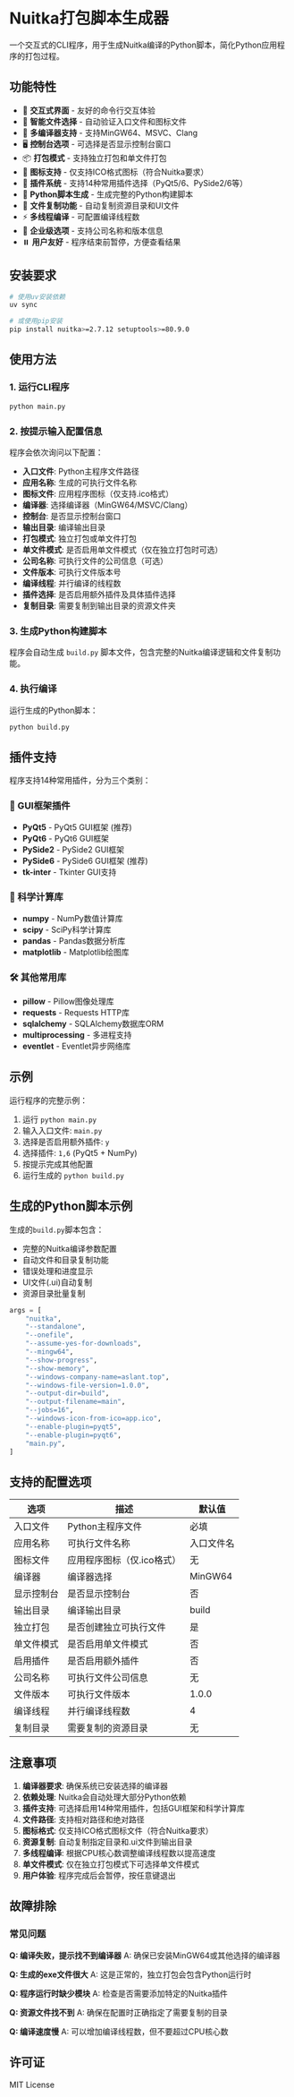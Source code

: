 # Nuitka打包脚本生成器

一个交互式的CLI程序，用于生成Nuitka编译的Python脚本，简化Python应用程序的打包过程。

## 功能特性

- 🚀 **交互式界面** - 友好的命令行交互体验
- 📁 **智能文件选择** - 自动验证入口文件和图标文件
- 🔧 **多编译器支持** - 支持MinGW64、MSVC、Clang
- 🖥️ **控制台选项** - 可选择是否显示控制台窗口
- 📦 **打包模式** - 支持独立打包和单文件打包
- 🎨 **图标支持** - 仅支持ICO格式图标（符合Nuitka要求）
- 🔌 **插件系统** - 支持14种常用插件选择（PyQt5/6、PySide2/6等）
- 📝 **Python脚本生成** - 生成完整的Python构建脚本
- 📁 **文件复制功能** - 自动复制资源目录和UI文件
- ⚡ **多线程编译** - 可配置编译线程数
- 🏢 **企业级选项** - 支持公司名称和版本信息
- ⏸️ **用户友好** - 程序结束前暂停，方便查看结果

## 安装要求

```bash
# 使用uv安装依赖
uv sync

# 或使用pip安装
pip install nuitka>=2.7.12 setuptools>=80.9.0
```

## 使用方法

### 1. 运行CLI程序

```bash
python main.py
```

### 2. 按提示输入配置信息

程序会依次询问以下配置：

- **入口文件**: Python主程序文件路径
- **应用名称**: 生成的可执行文件名称
- **图标文件**: 应用程序图标（仅支持.ico格式）
- **编译器**: 选择编译器（MinGW64/MSVC/Clang）
- **控制台**: 是否显示控制台窗口
- **输出目录**: 编译输出目录
- **打包模式**: 独立打包或单文件打包
- **单文件模式**: 是否启用单文件模式（仅在独立打包时可选）
- **公司名称**: 可执行文件的公司信息（可选）
- **文件版本**: 可执行文件版本号
- **编译线程**: 并行编译的线程数
- **插件选择**: 是否启用额外插件及具体插件选择
- **复制目录**: 需要复制到输出目录的资源文件夹

### 3. 生成Python构建脚本

程序会自动生成 `build.py` 脚本文件，包含完整的Nuitka编译逻辑和文件复制功能。

### 4. 执行编译

运行生成的Python脚本：

```bash
python build.py
```

## 插件支持

程序支持14种常用插件，分为三个类别：

### 📱 GUI框架插件
- **PyQt5** - PyQt5 GUI框架 (推荐)
- **PyQt6** - PyQt6 GUI框架
- **PySide2** - PySide2 GUI框架
- **PySide6** - PySide6 GUI框架 (推荐)
- **tk-inter** - Tkinter GUI支持

### 🔬 科学计算库
- **numpy** - NumPy数值计算库
- **scipy** - SciPy科学计算库
- **pandas** - Pandas数据分析库
- **matplotlib** - Matplotlib绘图库

### 🛠️ 其他常用库
- **pillow** - Pillow图像处理库
- **requests** - Requests HTTP库
- **sqlalchemy** - SQLAlchemy数据库ORM
- **multiprocessing** - 多进程支持
- **eventlet** - Eventlet异步网络库

## 示例

运行程序的完整示例：

1. 运行 `python main.py`
2. 输入入口文件: `main.py`
3. 选择是否启用额外插件: `y`
4. 选择插件: `1,6` (PyQt5 + NumPy)
5. 按提示完成其他配置
6. 运行生成的 `python build.py`

## 生成的Python脚本示例

生成的`build.py`脚本包含：
- 完整的Nuitka编译参数配置
- 自动文件和目录复制功能
- 错误处理和进度显示
- UI文件(.ui)自动复制
- 资源目录批量复制

```python
args = [
    "nuitka",
    "--standalone",
    "--onefile",
    "--assume-yes-for-downloads",
    "--mingw64",
    "--show-progress",
    "--show-memory",
    "--windows-company-name=aslant.top",
    "--windows-file-version=1.0.0",
    "--output-dir=build",
    "--output-filename=main",
    "--jobs=16",
    "--windows-icon-from-ico=app.ico",
    "--enable-plugin=pyqt5",
    "--enable-plugin=pyqt6",
    "main.py",
]
```

## 支持的配置选项

| 选项 | 描述 | 默认值 |
|------|------|--------|
| 入口文件 | Python主程序文件 | 必填 |
| 应用名称 | 可执行文件名称 | 入口文件名 |
| 图标文件 | 应用程序图标（仅.ico格式） | 无 |
| 编译器 | 编译器选择 | MinGW64 |
| 显示控制台 | 是否显示控制台 | 否 |
| 输出目录 | 编译输出目录 | build |
| 独立打包 | 是否创建独立可执行文件 | 是 |
| 单文件模式 | 是否启用单文件模式 | 否 |
| 启用插件 | 是否启用额外插件 | 否 |
| 公司名称 | 可执行文件公司信息 | 无 |
| 文件版本 | 可执行文件版本 | 1.0.0 |
| 编译线程 | 并行编译线程数 | 4 |
| 复制目录 | 需要复制的资源目录 | 无 |

## 注意事项

1. **编译器要求**: 确保系统已安装选择的编译器
2. **依赖处理**: Nuitka会自动处理大部分Python依赖
3. **插件支持**: 可选择启用14种常用插件，包括GUI框架和科学计算库
4. **文件路径**: 支持相对路径和绝对路径
5. **图标格式**: 仅支持ICO格式图标文件（符合Nuitka要求）
6. **资源复制**: 自动复制指定目录和.ui文件到输出目录
7. **多线程编译**: 根据CPU核心数调整编译线程数以提高速度
8. **单文件模式**: 仅在独立打包模式下可选择单文件模式
9. **用户体验**: 程序完成后会暂停，按任意键退出

## 故障排除

### 常见问题

**Q: 编译失败，提示找不到编译器**
A: 确保已安装MinGW64或其他选择的编译器

**Q: 生成的exe文件很大**
A: 这是正常的，独立打包会包含Python运行时

**Q: 程序运行时缺少模块**
A: 检查是否需要添加特定的Nuitka插件

**Q: 资源文件找不到**
A: 确保在配置时正确指定了需要复制的目录

**Q: 编译速度慢**
A: 可以增加编译线程数，但不要超过CPU核心数

## 许可证

MIT License
